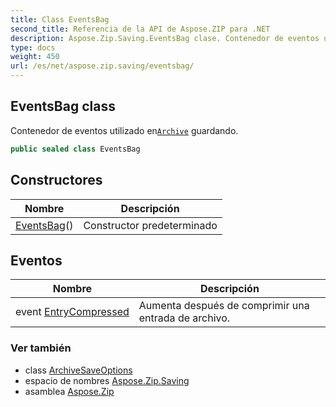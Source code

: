 ```yaml
---
title: Class EventsBag
second_title: Referencia de la API de Aspose.ZIP para .NET
description: Aspose.Zip.Saving.EventsBag clase. Contenedor de eventos utilizado enArchive guardando.
type: docs
weight: 450
url: /es/net/aspose.zip.saving/eventsbag/
---
```

## EventsBag class

Contenedor de eventos utilizado en[`Archive`](../../aspose.zip/archive/) guardando.

```csharp
public sealed class EventsBag
```

## Constructores

| Nombre | Descripción |
| --- | --- |
| [EventsBag](eventsbag/)() | Constructor predeterminado |

## Eventos

| Nombre | Descripción |
| --- | --- |
| event [EntryCompressed](../../aspose.zip.saving/eventsbag/entrycompressed/) | Aumenta después de comprimir una entrada de archivo. |

### Ver también

* class [ArchiveSaveOptions](../archivesaveoptions/)
* espacio de nombres [Aspose.Zip.Saving](../../aspose.zip.saving/)
* asamblea [Aspose.Zip](../../)


